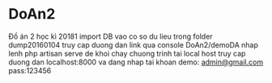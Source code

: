 # DoAn2
Đồ án 2 học kì 20181
import DB vao co so du lieu trong folder dump20160104
truy cap duong dan link qua console DoAn2/demoDA
nhap lenh php artisan serve de khoi chay chuong trinh tai local host
truy cap duong dan localhost:8000 va dang nhap
tai khoan demo: admin@gmail.com pass:123456